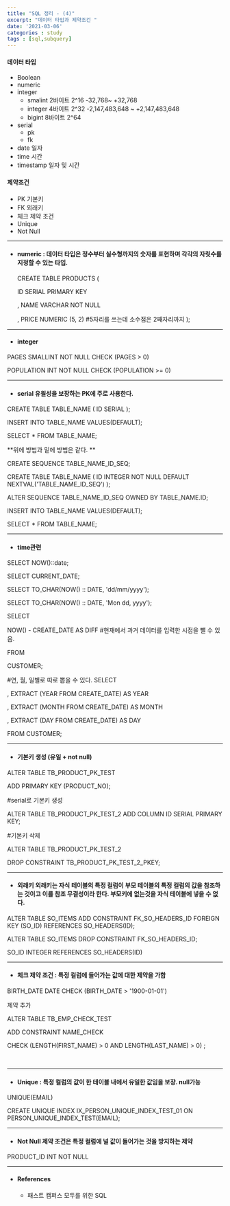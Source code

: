 ```yaml
---
title: "SQL 정리 - (4)"
excerpt: "데이터 타입과 제약조건 "
date: '2021-03-06'
categories : study
tags : [sql,subquery]
---
```




#### 데이터 타입

* Boolean
* numeric 
* integer
  * smalint 2바이트 2^16 -32,768~ +32,768
  * integer 4바이트 2^32 -2,147,483,648 ~ +2,147,483,648
  * bigint 8바이트 2^64
* serial
    * pk 
    * fk
* date 일자
* time 시간
* timestamp 일자 및 시간

#### 제약조건
* PK 기본키 
* FK 외래키
* 체크 제약 조건
* Unique
* Not Null
---

* #### numeric : 데이터 타입은 정수부터 실수형까지의 숫자를 표현하며 각각의 자릿수를 지정할 수 있는 타입.

    CREATE TABLE PRODUCTS 
(
  
  ID SERIAL PRIMARY KEY

  , NAME VARCHAR NOT NULL

  , PRICE NUMERIC (5, 2) #5자리를 쓰는데 소수점은 2째자리까지
);

---
* #### integer

PAGES SMALLINT NOT NULL CHECK (PAGES > 0)
    
POPULATION INT NOT NULL CHECK (POPULATION >= 0)


---
* #### serial 유읠성을 보장하는 PK에 주로 사용한다.

CREATE TABLE TABLE_NAME
(
    ID SERIAL
);


INSERT INTO TABLE_NAME VALUES(DEFAULT);

SELECT * FROM TABLE_NAME;

**위에 방법과 밑에 방법은 같다. **

CREATE SEQUENCE TABLE_NAME_ID_SEQ;

CREATE TABLE TABLE_NAME 
(
    ID INTEGER NOT NULL DEFAULT NEXTVAL('TABLE_NAME_ID_SEQ')
);

ALTER SEQUENCE TABLE_NAME_ID_SEQ OWNED BY TABLE_NAME.ID;

INSERT INTO TABLE_NAME VALUES(DEFAULT);

SELECT * FROM TABLE_NAME;

---

* #### time관련

SELECT NOW()::date;

SELECT CURRENT_DATE;

SELECT TO_CHAR(NOW() :: DATE, 'dd/mm/yyyy');

SELECT TO_CHAR(NOW() :: DATE, 'Mon dd, yyyy');


SELECT

NOW() - CREATE_DATE AS DIFF #현재에서 과거 데이터를 입력한 시점을 뺄 수 있음. 

FROM

CUSTOMER;

#연, 월, 일별로 따로 뽑을 수 있다. 
SELECT 
     
   , EXTRACT (YEAR FROM CREATE_DATE) AS YEAR
     
   , EXTRACT (MONTH FROM CREATE_DATE) AS MONTH
     
   , EXTRACT (DAY FROM CREATE_DATE) AS DAY

FROM  CUSTOMER;

---
* #### 기본키 생성 (유일 + not null)

ALTER TABLE TB_PRODUCT_PK_TEST 

ADD PRIMARY KEY (PRODUCT_NO);

#serial로 기본키 생성

ALTER TABLE TB_PRODUCT_PK_TEST_2 ADD COLUMN ID SERIAL PRIMARY KEY;

#기본키 삭제

ALTER TABLE TB_PRODUCT_PK_TEST_2

DROP CONSTRAINT TB_PRODUCT_PK_TEST_2_PKEY;




---

* #### 외래키 외래키는 자식 테이블의 특정 컬럼이 부모 테이블의 특정 컬럼의 값을 참조하는 것이고 이를 참조 무결성이라 한다. 부모키에 없는것을 자식 테이블에 넣을 수 없다. 

ALTER TABLE SO_ITEMS ADD CONSTRAINT FK_SO_HEADERS_ID FOREIGN KEY (SO_ID) REFERENCES SO_HEADERS(ID); 

ALTER TABLE SO_ITEMS DROP CONSTRAINT FK_SO_HEADERS_ID;

SO_ID INTEGER REFERENCES SO_HEADERS(ID)

---

* #### 체크 제약 조건 : 특정 컬럼에 들어가는 값에 대한 제약을 가함
  

BIRTH_DATE DATE CHECK (BIRTH_DATE > '1900-01-01')

제약 추가

ALTER TABLE TB_EMP_CHECK_TEST 

ADD CONSTRAINT NAME_CHECK 

CHECK (LENGTH(FIRST_NAME) > 0 AND LENGTH(LAST_NAME) > 0)
;

​    

---

* #### Unique : 특정 컬럼의 값이 한 테이블 내에서 유일한 값임을 보장. null가능

UNIQUE(EMAIL)

CREATE UNIQUE INDEX IX_PERSON_UNIQUE_INDEX_TEST_01 ON PERSON_UNIQUE_INDEX_TEST(EMAIL); 



---

* #### Not Null 제약 조건은 특정 컬럼에 널 값이 들어가는 것을 방지하는 제약

PRODUCT_ID INT NOT NULL

---
* #### References 
    * 패스트 캠퍼스 모두를 위한 SQL


```python

```
